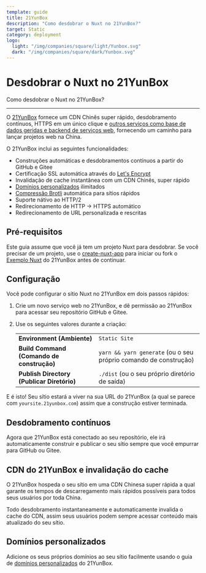 ```yaml
---
template: guide
title: 21YunBox
description: "Como desdobrar o Nuxt no 21YunBox?"
target: Static
category: deployment
logo:
  light: "/img/companies/square/light/Yunbox.svg"
  dark: "/img/companies/square/dark/Yunbox.svg"
---
```

# Desdobrar o Nuxt no 21YunBox

Como desdobrar o Nuxt no 21YunBox?

---

O [21YunBox](https://www.21yunbox.com) fornece um CDN Chinês super rápido, desdobramento contínuos, HTTPS em um único clique e [outros serviços como base de dados geridas e backend de serviços web](https://www.21yunbox.com/docs/), fornecendo um caminho para lançar projetos web na China.

O 21YunBox inclui as seguintes funcionalidades:

- Construções automáticas e desdobramentos contínuos a partir do GitHub e Gitee
- Certificação SSL automática através do [Let's Encrypt](https://letsencrypt.org)
- Invalidação de cache instantânea com um CDN Chinês, super rápido 
- [Domínios personalizados](https://www.21yunbox.com/docs/#/custom-domains) ilimitados
- [Compressão Brotli](https://en.wikipedia.org/wiki/Brotli) automática para sítios rápidos
- Suporte nátivo ao HTTP/2
- Redirecionamento de HTTP → HTTPS automático
- Redirecionamento de URL personalizada e rescritas

## Pré-requisitos

Este guia assume que você já tem um projeto Nuxt para desdobrar. Se você precisar de um projeto, use o [create-nuxt-app](https://github.com/nuxt/create-nuxt-app) para iniciar ou fork o [Exemplo Nuxt](https://gitee.com/eryiyunbox-examples/nuxtjs) do 21YunBox antes de continuar.

## Configuração

Você pode configurar o sítio Nuxt no 21YunBox em dois passos rápidos:

1. Crie um novo serviço web no 21YunBox, e dê permissão ao 21YunBox para acessar seu repositório GitHub e Gitee.
2. Use os seguintes valores durante a criação:

   |                       |                                                     |
   | --------------------- | --------------------------------------------------- |
   | **Environment (Ambiente)**       | `Static Site`                                       |
   | **Build Command (Comando de construção)**     | `yarn && yarn generate` (ou o seu próprio comando de construção) |
   | **Publish Directory (Publicar Diretório)** | `./dist` (ou o seu próprio diretório de saída)             |

E é isto! Seu sítio estará a viver na sua URL do 21YunBox (a qual se parece com `yoursite.21yunbox.com`) assim que a construção estiver terminada.

## Desdobramento contínuos

Agora que 21YunBox está conectado ao seu repositório, ele irá automaticamente construir e publicar o seu sítio sempre que você empurrar para GitHub ou Gitee.

## CDN do 21YunBox e invalidação do cache

O 21YunBox hospeda o seu sítio em uma CDN Chinesa super rápida a qual garante os tempos de descarregamento mais rápidos possíveis para todos seus usuários por toda China.

Todo desdobramento instantaneamente e automaticamente invalida o cache do CDN, assim seus usuários podem sempre acessar conteúdo mais atualizado do seu sítio.

## Domínios personalizados

Adicione os seus próprios domínios ao seu sítio facilmente usando o guia de [domínios personalizados](https://www.21yunbox.com/docs/#/custom-domains) do 21YunBox.
